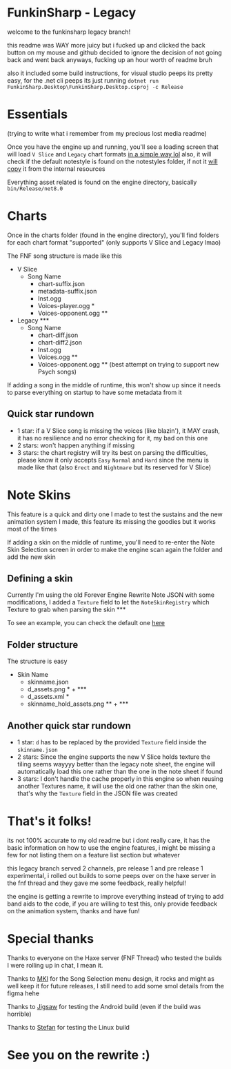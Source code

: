 # FunkinSharp - Legacy

welcome to the funkinsharp legacy branch!

this readme was WAY more juicy but i fucked up and clicked the back button on my mouse and github decided to ignore the decision of not going back and went back anyways, fucking up an hour worth of readme bruh

also it included some build instructions, for visual studio peeps its pretty easy, for the .net cli peeps its just running `dotnet run FunkinSharp.Desktop\FunkinSharp.Desktop.csproj -c Release`

# Essentials

(trying to write what i remember from my precious lost media readme)

Once you have the engine up and running, you'll see a loading screen that will load `V Slice` and `Legacy` chart formats [in a simple way lol](https://github.com/SanicBTW/FunkinSharp/blob/legacy/FunkinSharp/FunkinSharp.engine/Funkin/ChartRegistry.cs#L63) also, it will check if the default notestyle is found on the notestyles folder, if not it [will copy](https://github.com/SanicBTW/FunkinSharp/blob/legacy/FunkinSharp/FunkinSharp.engine/Funkin/Data/NoteSkinRegistry.cs#L89) it from the internal resources

Everything asset related is found on the engine directory, basically `bin/Release/net8.0`

# Charts

Once in the charts folder (found in the engine directory), you'll find folders for each chart format "supported" (only supports V Slice and Legacy lmao)

The FNF song structure is made like this

- V Slice
   - Song Name
      - chart-suffix.json
      - metadata-suffix.json
      - Inst.ogg
      - Voices-player.ogg *
      - Voices-opponent.ogg **
- Legacy ***
   - Song Name
      - chart-diff.json
      - chart-diff2.json
      - Inst.ogg
      - Voices.ogg **
      - Voices-opponent.ogg ** (best attempt on trying to support new Psych songs)
    
If adding a song in the middle of runtime, this won't show up since it needs to parse everything on startup to have some metadata from it

## Quick star rundown
- 1 star: if a V Slice song is missing the voices (like blazin'), it MAY crash, it has no resilience and no error checking for it, my bad on this one
- 2 stars: won't happen anything if missing
- 3 stars: the chart registry will try its best on parsing the difficulties, please know it only accepts `Easy` `Normal` and `Hard` since the menu is made like that (also `Erect` and `Nightmare` but its reserved for V Slice)

# Note Skins

This feature is a quick and dirty one I made to test the sustains and the new animation system I made, this feature its missing the goodies but it works most of the times

If adding a skin on the middle of runtime, you'll need to re-enter the Note Skin Selection screen in order to make the engine scan again the folder and add the new skin

## Defining a skin

Currently I'm using the old Forever Engine Rewrite Note JSON with some modifications, I added a `Texture` field to let the `NoteSkinRegistry` which Texture to grab when parsing the skin ***

To see an example, you can check the default one [here](https://github.com/SanicBTW/FunkinSharp/blob/legacy/FunkinSharp/FunkinSharp.Resources/NoteTypes/funkin/funkin.json)

## Folder structure

The structure is easy

- Skin Name
  - skinname.json
  - d_assets.png * + ***
  - d_assets.xml *
  - skinname_hold_assets.png ** + ***

## Another quick star rundown

- 1 star: `d` has to be replaced by the provided `Texture` field inside the `skinname.json`
- 2 stars: Since the engine supports the new V Slice holds texture the tiling seems wayyyy better than the legacy note sheet, the engine will automatically load this one rather than the one in the note sheet if found 
- 3 stars: I don't handle the cache properly in this engine so when reusing another Textures name, it will use the old one rather than the skin one, that's why the `Texture` field in the JSON file was created

# That's it folks!

its not 100% accurate to my old readme but i dont really care, it has the basic information on how to use the engine features, i might be missing a few for not listing them on a feature list section but whatever

this legacy branch served 2 channels, pre release 1 and pre release 1 experimental, i rolled out builds to some peeps over on the haxe server in the fnf thread and they gave me some feedback, really helpful!

the engine is getting a rewrite to improve everything instead of trying to add band aids to the code, if you are willing to test this, only provide feedback on the animation system, thanks and have fun!

# Special thanks

Thanks to everyone on the Haxe server (FNF Thread) who tested the builds I were rolling up in chat, I mean it.

Thanks to [MKI](https://github.com/mikaib) for the Song Selection menu design, it rocks and might as well keep it for future releases, I still need to add some smol details from the figma hehe

Thanks to [Jigsaw](https://github.com/MAJigsaw77) for testing the Android build (even if the build was horrible)

Thanks to [Stefan](https://github.com/Stefan2008Git) for testing the Linux build

# See you on the rewrite :)
